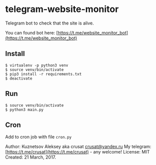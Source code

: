 # telegram-website-monitor

Telegram bot to check that the site is alive.

You can found bot here: [https://t.me/website_monitor_bot](https://t.me/website_monitor_bot)

## Install

    $ virtualenv -p python3 venv
    $ source venv/bin/activate
    $ pip3 install -r requirements.txt
    $ deactivate

## Run

    $ source venv/bin/activate
    $ python3 main.py

## Cron

Add to cron job with file `cron.py`


Author: Kuznetsov Aleksey aka crusat <crusat@yandex.ru>
My telegram: [https://t.me/crusat](https://t.me/crusat) - any welcome!
License: MIT
Created: 21 March, 2017.